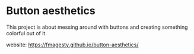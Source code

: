 # Button aesthetics

This project is about messing around with buttons and creating something colorful out of it.

website: https://fmagesty.github.io/button-aesthetics/
